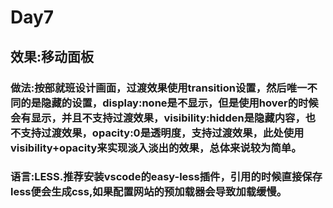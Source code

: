 # Day7

## 效果:移动面板

### 做法:按部就班设计画面，过渡效果使用transition设置，然后唯一不同的是隐藏的设置，display:none是不显示，但是使用hover的时候会有显示，并且不支持过渡效果，visibility:hidden是隐藏内容，也不支持过渡效果，opacity:0是透明度，支持过渡效果，此处使用visibility+opacity来实现淡入淡出的效果，总体来说较为简单。

### 语言:LESS.推荐安装vscode的easy-less插件，引用的时候直接保存less便会生成css,如果配置网站的预加载器会导致加载缓慢。